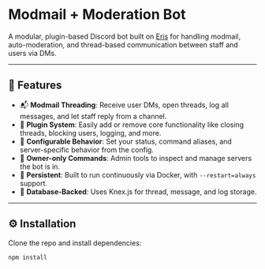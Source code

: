 # Modmail + Moderation Bot

A modular, plugin-based Discord bot built on [Eris](https://abal.moe/Eris/) for handling modmail, auto-moderation, and thread-based communication between staff and users via DMs.

---

## 🚀 Features

- 📬 **Modmail Threading**: Receive user DMs, open threads, log all messages, and let staff reply from a channel.
- 🧩 **Plugin System**: Easily add or remove core functionality like closing threads, blocking users, logging, and more.
- 📄 **Configurable Behavior**: Set your status, command aliases, and server-specific behavior from the config.
- 👮 **Owner-only Commands**: Admin tools to inspect and manage servers the bot is in.
- 🔄 **Persistent**: Built to run continuously via Docker, with `--restart=always` support.
- 🧠 **Database-Backed**: Uses Knex.js for thread, message, and log storage.

---

## ⚙️ Installation

Clone the repo and install dependencies:

```bash
npm install
